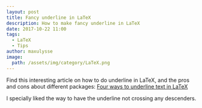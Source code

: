 ```yaml
---
layout: post
title: Fancy underline in LaTeX
description: How to make fancy underline in LaTeX
date: 2017-10-22 11:00
tags:
  - LaTeX
  - Tips
author: maxulysse
image:
  path: /assets/img/category/LaTeX.png
---
```


Find this interesting article on how to do underline in LaTeX, and the pros and cons about different packages: [Four ways to underline text in LaTeX](https://alexwlchan.net/2017/10/latex-underlines/)

I specially liked the way to have the underline not crossing any descenders.
